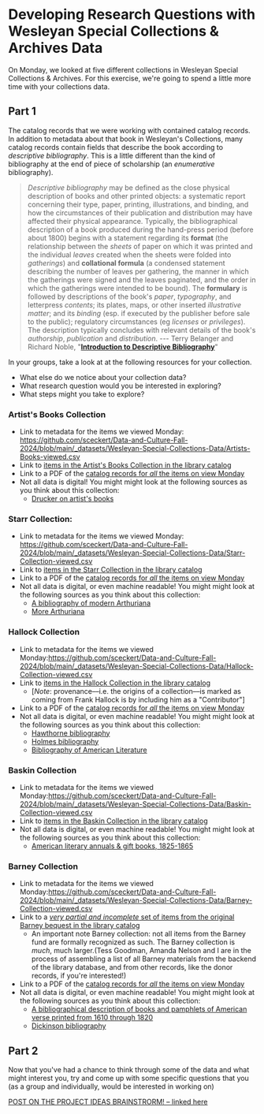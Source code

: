 # Developing Research Questions with Wesleyan Special Collections & Archives Data

On Monday, we looked at five different collections in Wesleyan Special Collections & Archives. For this exercise, we're going to spend a little more time with your collections data.

## Part 1

The catalog records that we were working with contained catalog records. In addition to metadata about that book in Wesleyan's Collections, many catalog records contain fields that describe the book according to *descriptive bibliography*. This is a little different than the kind of bibliography at the end of piece of scholarship (an *enumerative* bibliography).  

> _Descriptive bibliography_ may be defined as the close physical description of books and other printed objects: a systematic report concerning their type, paper, printing, illustrations, and binding, and how the circumstances of their publication and distribution may have affected their physical appearance. Typically, the bibliographical description of a book produced during the hand-press period (before about 1800) begins with a statement regarding its **format** (the relationship between the _sheets_ of paper on which it was printed and the individual _leaves_ created when the sheets were folded into _gatherings_) and **collational formula** (a condensed statement describing the number of leaves per gathering, the manner in which the gatherings were signed and the leaves paginated, and the order in which the gatherings were intended to be bound). The **formulary** is followed by descriptions of the book's _paper_, _typography_, and letterpress _contents_; its plates, maps, or other inserted _illustrative matter_; and its _binding_ (esp. if executed by the publisher before sale to the public); regulatory circumstances (eg _licenses_ or _privileges_). The description typically concludes with relevant details of the book's _authorship_, _publication_ and _distribution_.
> ---  Terry Belanger and Richard Noble, "**[Introduction to Descriptive Bibliography](https://rarebookschool.org/2005/bulletin/general.html#desbib)**"

In your groups, take a look at at the following resources for your collection. 

+ What else do we notice about your collection data?
+ What research question would you be interested in exploring?
+ What steps might you take to explore?


### Artist's Books Collection

+ Link to metadata for the items we viewed Monday: https://github.com/sceckert/Data-and-Culture-Fall-2024/blob/main/_datasets/Wesleyan-Special-Collections-Data/Artists-Books-viewed.csv
+ Link to [items in the Artist's Books Collection in the library catalog](https://onesearch.wesleyan.edu/discovery/collectionDiscovery?vid=01CTW_WU:CTWWU&collectionId=81434145360003768)
+ Link to a PDF of the [catalog records for *all* the items on view Monday](https://wesmoodle.wesleyan.edu/pluginfile.php/1773377/mod_resource/content/0/catalog-records-for-all-viewed-items.pdf)
+ Not all data is digital! You might might look at the following sources as you think about this collection:
    + [Drucker on artist's books](https://onesearch.wesleyan.edu/discovery/fulldisplay?docid=alma9933109373903768&context=L&vid=01CTW_WU:CTWWU&lang=en&search_scope=MyInstitution&adaptor=Local%20Search%20Engine&isFrbr=true&tab=LibraryCatalog&query=any,contains,century%20of%20artist%27s%20books,AND&sortby=date_d&facet=frbrgroupid,include,9003138006821359202&mode=advanced&offset=0)

### Starr Collection: 
+ Link to metadata for the items we viewed Monday: https://github.com/sceckert/Data-and-Culture-Fall-2024/blob/main/_datasets/Wesleyan-Special-Collections-Data/Starr-Collection-viewed.csv
+ Link to [items in the Starr Collection in the library catalog](https://onesearch.wesleyan.edu/discovery/collectionDiscovery?vid=01CTW_WU:CTWWU&collectionId=81340295130003768)
+ Link to a PDF of the [catalog records for *all* the items on view Monday](https://wesmoodle.wesleyan.edu/pluginfile.php/1773377/mod_resource/content/0/catalog-records-for-all-viewed-items.pdf)
+ Not all data is digital, or even machine readable! You might might look at the following sources as you think about this collection:
    + [A bibliography of modern Arthuriana](https://onesearch.wesleyan.edu/discovery/fulldisplay?docid=alma9911922523903768&context=L&vid=01CTW_WU:CTWWU&lang=en&search_scope=MyInstitution&adaptor=Local%20Search%20Engine&tab=LibraryCatalog&query=any,contains,arthuriana%20bibliography,AND&mode=advanced&offset=0)
    + [More Arthuriana](https://onesearch.wesleyan.edu/discovery/fulldisplay?docid=alma9911922523903768&context=L&vid=01CTW_WU:CTWWU&lang=en&search_scope=MyInstitution&adaptor=Local%20Search%20Engine&tab=LibraryCatalog&query=any,contains,arthuriana%20bibliography,AND&mode=advanced&offset=0)


### Hallock Collection
+ Link to metadata for the items we viewed Monday:https://github.com/sceckert/Data-and-Culture-Fall-2024/blob/main/_datasets/Wesleyan-Special-Collections-Data/Hallock-Collection-viewed.csv
+ Link to [items in the Hallock Collection in the library catalog](https://onesearch.wesleyan.edu/discovery/search?query=creator,exact,Hallock,%20Frank%20K.,AND&tab=LibraryCatalog&search\_scope=MyInstitution&vid=01CTW\_WU:CTWWU&mode=advanced&offset=0.)
    + [*Note*: provenance––i.e. the origins of a collection––is marked as coming from Frank Hallock is by including him as a "Contributor"]
+ Link to a PDF of the [catalog records for *all* the items on view Monday](https://wesmoodle.wesleyan.edu/pluginfile.php/1773377/mod_resource/content/0/catalog-records-for-all-viewed-items.pdf)
+ Not all data is digital, or even machine readable! You might might look at the following sources as you think about this collection:
    + [Hawthorne bibliography](https://onesearch.wesleyan.edu/discovery/fulldisplay?docid=alma998666823903768&context=L&vid=01CTW_WU:CTWWU&lang=en&search_scope=MyInstitution&adaptor=Local%20Search%20Engine&tab=LibraryCatalog&query=any,contains,hawthorne%20bibliography,AND&mode=advanced&offset=0)
    + [Holmes bibliography](https://onesearch.wesleyan.edu/discovery/fulldisplay?docid=alma999010173903768&context=L&vid=01CTW_WU:CTWWU&lang=en&search_scope=MyInstitution&adaptor=Local%20Search%20Engine&tab=LibraryCatalog&query=any,contains,oliver%20wendell%20holmes%20bibliography,AND&mode=advanced&offset=0) 
    + [Bibliography of American Literature](https://onesearch.wesleyan.edu/discovery/fulldisplay?docid=alma992985583903768&context=L&vid=01CTW_WU:CTWWU&lang=en&search_scope=MyInstitution&adaptor=Local%20Search%20Engine&tab=LibraryCatalog&query=any,contains,bibliography%20of%20american%20lierature,AND&mode=advanced&offset=0)



### Baskin Collection
+ Link to metadata for the items we viewed Monday:https://github.com/sceckert/Data-and-Culture-Fall-2024/blob/main/_datasets/Wesleyan-Special-Collections-Data/Baskin-Collection-viewed.csv
+ Link to [items in the Baskin Collection in the library catalog](https://onesearch.wesleyan.edu/discovery/search?query=any,contains,,,OR&query=any,contains,.,AND&tab=LibraryCatalog&search_scope=MyInstitution&vid=01CTW_WU:CTWWU&mode=advanced&offset=0&facet=location_code,include,3768%E2%80%93642933900003768%E2%80%93sbask,lk)
+ Not all data is digital, or even machine readable! You might might look at the following sources as you think about this collection:
    + [American literary annuals & gift books, 1825-1865](https://onesearch.wesleyan.edu/discovery/fulldisplay?docid=alma99143833903768&context=L&vid=01CTW_WU:CTWWU&lang=en&adaptor=Local%20Search%20Engine&tab=LibraryCatalog&query=any%2Ccontains%2Camerican%20literary%20annuals%20and%20gift%20books%2CAND&mode=advanced&offset=0)

### Barney Collection
+ Link to metadata for the items we viewed Monday:https://github.com/sceckert/Data-and-Culture-Fall-2024/blob/main/_datasets/Wesleyan-Special-Collections-Data/Barney-Collection-viewed.csv
+ Link to a [*very partial and incomplete* set of items from the original Barney bequest in the library catalog](https://onesearch.wesleyan.edu/discovery/search?query=any,exact,Barney,%20Caroline%20Clark,AND&tab=LibraryCatalog&search_scope=MyInstitution&vid=01CTW_WU:CTWWU&mode=advanced&offset=0)
    + An important note Barney collection: not all items from the Barney fund are formally recognized as such. The Barney collection is *much*, much larger.(Tess Goodman, Amanda Nelson and I are in the process of assembling a list of all Barney materials from the backend of the library database, and from other records, like the donor records, if you're interested!)
+ Link to a PDF of the [catalog records for *all* the items on view Monday](https://wesmoodle.wesleyan.edu/pluginfile.php/1773377/mod_resource/content/0/catalog-records-for-all-viewed-items.pdf)
+ Not all data is digital, or even machine readable! You might might look at the following sources as you think about this collection:
    + [A bibliographical description of books and pamphlets of American verse printed from 1610 through 1820](https://onesearch.wesleyan.edu/discovery/fulldisplay?docid=alma9923660783903768&context=L&vid=01CTW_WU:CTWWU&lang=en&search_scope=MyInstitution&adaptor=Local%20Search%20Engine&tab=LibraryCatalog&query=any,contains,stoddard%20whitesell,AND&mode=advanced&offset=0) 
    + [Dickinson bibliography](https://onesearch.wesleyan.edu/discovery/fulldisplay?docid=alma997977293903768&context=L&vid=01CTW_WU:CTWWU&lang=en&search_scope=MyInstitution&adaptor=Local%20Search%20Engine&tab=LibraryCatalog&query=any,contains,dickinson%20bibliography,AND&mode=advanced&offset=0)
    
## Part 2

Now that you've had a chance to think through some of the data and what might interest you, try and come up with some specific questions that you (as a group and individually, would be interested in working on)

[POST ON THE PROJECT IDEAS BRAINSTRORM! – linked here](https://docs.google.com/document/d/1Co0Wni6ktOCFIwtMkq5aynPguGVLOkfbUBpAS-YR3_g/edit?usp=sharing)